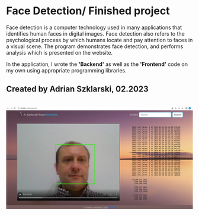 # Face Detection/ Finished project 

Face detection is a computer technology used in many applications that identifies human faces in digital images. Face detection also refers to the psychological process by which humans locate and pay attention to faces in a visual scene. The program demonstrates face detection, and performs analysis which is presented on the website. 

In the application, I wrote the **'Backend'** as well as the **'Frontend'** code on my own using appropriate programming libraries. 


## Created by Adrian Szklarski, 02.2023

<br>
<img src="images/app.png" alt="FaceDetection">
<br>


